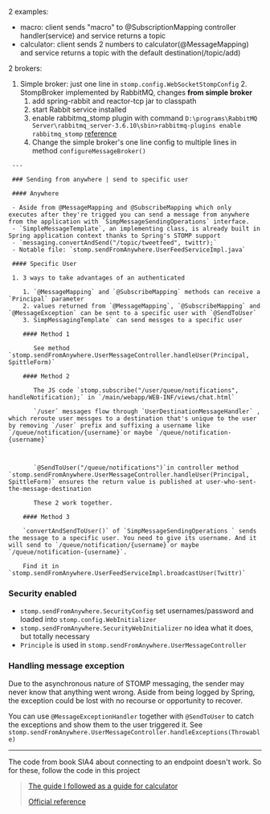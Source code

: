 2 examples:

 - macro: client sends "macro" to @SubscriptionMapping controller handler(service) and service returns a topic
 - calculator: client sends 2 numbers to calculator(@MessageMapping) and service returns a topic with the default destination(/topic/add)

2 brokers:

  1.  Simple broker: just one line in `stomp.config.WebSocketStompConfig`
     2. StompBroker implemented by RabbitMQ, changes **from simple broker**
        1. add spring-rabbit and reactor-tcp jar to classpath
         2. start Rabbit service installed
         3. enable rabbitmq_stomp plugin with command `D:\programs\RabbitMQ Server\rabbitmq_server-3.6.10\sbin>rabbitmq-plugins enable rabbitmq_stomp` [reference](https://www.rabbitmq.com/stomp.html)
         4. Change the simple broker's one line config to multiple lines in method `configureMessageBroker()`

     ---

     ### Sending from anywhere | send to specific user

     #### Anywhere

     - Aside from @MessageMapping and @SubscribeMapping which only executes after they're trigged you can send a message from anywhere from the application with `SimpMessageSendingOperations` interface.
     - `SimpleMessageTemplate`, an implementing class, is already built in Spring application context thanks to Spring's STOMP support
     - `messaging.convertAndSend("/topic/tweetfeed", twittr);`
     - Notable file: `stomp.sendFromAnywhere.UserFeedServiceImpl.java`

     #### Specific User

     1. 3 ways to take advantages of an authenticated

        1. `@MessageMapping` and `@SubscribeMapping` methods can receive a `Principal` parameter
        2. values returned from `@MessageMapping`, `@SubscribeMapping` and `@MessageException` can be sent to a specific user with `@SendToUser`
        3. SimpMessagingTemplate` can send messges to a specific user

        #### Method 1

        ​	See method `stomp.sendFromAnywhere.UserMessageController.handleUser(Principal, SpittleForm)`

        #### Method 2

        ​	The JS code `stomp.subscribe("/user/queue/notifications", handleNotification);` in `/main/webapp/WEB-INF/views/chat.html` 

        ​	`/user` messages flow through `UserDestinationMessageHandler` , which reroute user messges to a destination that's unique to the user by removing `/user` prefix and suffixing a username like `/queue/notification/{username}`or maybe `/queue/notification-{username}`

        ​

        ​	`@SendToUser("/queue/notifications")`in controller method `stomp.sendFromAnywhere.UserMessageController.handleUser(Principal, SpittleForm)` ensures the return value is published at user-who-sent-the-message-destination

        ​	These 2 work together.

        #### Method 3

        `convertAndSendToUser()` of `SimpMessageSendingOperations ` sends the message to a specific user. You need to give its username. And it will send to `/queue/notification/{username}`or maybe `/queue/notification-{username}`.

        Find it in `stomp.sendFromAnywhere.UserFeedServiceImpl.broadcastUser(Twittr)`



### Security enabled 

 - `stomp.sendFromAnywhere.SecurityConfig` set usernames/password and loaded into `stomp.config.WebInitializer`
 - `stomp.sendFromAnywhere.SecurityWebInitializer` no idea what it does, but totally necessary
 - `Principle` is used in `stomp.sendFromAnywhere.UserMessageController`

### Handling message exception

Due to the asynchronous nature of STOMP messaging, the sender may never know that anything went
wrong. Aside from being logged by Spring, the exception could be lost with no
recourse or opportunity to recover. 

You can use `@MessageExceptionHandler` together with `@SendToUser` to catch the exceptions and show them to the user triggered it. See `stomp.sendFromAnywhere.UserMessageController.handleExceptions(Throwable)`

---

The code from book SIA4 about connecting to an endpoint doesn't work. So for these, follow the code in this project

> [The guide I followed as a guide for calculator](http://www.concretepage.com/spring-4/spring-4-websocket-sockjs-stomp-tomcat-example)
>
> [Official reference](https://docs.spring.io/spring/docs/current/spring-framework-reference/html/websocket.html)